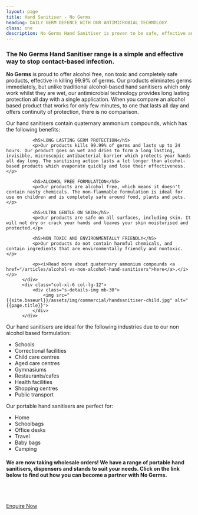 ```yaml
---
layout: page
title: Hand Sanitiser - No Germs
heading: DAILY GERM DEFENCE WITH OUR ANTIMICROBIAL TECHNOLOGY
class: one
description: No Germs Hand Sanitiser is proven to be safe, effective and provide long lasting protection with a single application.
---
```


<div class="commercial container pt-80 pb-60">
  <div class="row">
      <div class="col-md-12">
          <div class="service-details mb-30">
              <h3>The No Germs Hand Sanitiser range is a simple and effective way to stop contact-based infection.</h3>
              <p><b>No Germs</b> is proud to offer alcohol free, non toxic and completely safe products, effective in killing 99.9% of germs. Our products eliminates germs immediately, but unlike traditional alcohol-based hand sanitisers which only work whilst they are wet, our antimicrobial technology provides long lasting protection all day with a single application. When you compare an alcohol based product that works for only few minutes, to one that lasts all day and offers continuity of protection, there is no comparison.</p>
          </div>
      </div>
  </div>
  <div class="row">
        <div class="col-xl-6 col-lg-12">
              <p>Our hand sanitisers contain quaternary ammonium compounds, which has the following benefits:</p>

              <h5>LONG LASTING GERM PROTECTION</h5>
              <p>Our products kills 99.99% of germs and lasts up to 24 hours. Our product goes on wet and dries to form a long lasting, invisible, microscopic antibacterial barrier which protects your hands all day long. The sanitising action lasts a lot longer than alcohol-based products which evaporate quickly and lose their effectiveness.</p>

              <h5>ALCOHOL FREE FORMULATION</h5>
              <p>Our products are alcohol free, which means it doesn't contain nasty chemicals. The non-flammable formulation is ideal for use on children and is completely safe around food, plants and pets.</p>

              <h5>ULTRA GENTLE ON SKIN</h5>
              <p>Our products are safe on all surfaces, including skin. It will not dry or crack your hands and leaves your skin moisturised and protected.</p>

              <h5>NON TOXIC AND ENVIRONMENTALLY FRIENDLY</h5>
              <p>Our products do not contain harmful chemicals, and contain ingredients that are environmentally friendly and nontoxic.</p>

              <p><i>Read more about quaternary ammonium compounds <a href="/articles/alcohol-vs-non-alcohol-hand-sanitisers">here</a>.</i></p>
          </div>
          <div class="col-xl-6 col-lg-12">
              <div class="s-details-img mb-30">
                  <img src="{{site.baseurl}}/assets/img/commercial/handsanitiser-child.jpg" alt="{{page.title}}">
              </div>
          </div>
  </div>
  <div class="row">
      <div class="col-md-12">
          <div class="service-details mb-40">
            <p>Our hand sanitisers are ideal for the following industries due to our non alcohol based formulation:</p>
            <div>
              <ul class="row list-unstyled">
               <li class="col-sm-6 col-md-4">Schools</li>
               <li class="col-sm-6 col-md-4">Correctional facilities</li>
               <li class="col-sm-6 col-md-4">Child care centres</li>
               <li class="col-sm-6 col-md-4">Aged care centres</li>
               <li class="col-sm-6 col-md-4">Gymnasiums</li>
               <li class="col-sm-6 col-md-4">Restaurants/cafes</li>
               <li class="col-sm-6 col-md-4">Health facilities</li>
               <li class="col-sm-6 col-md-4">Shopping centres</li>
               <li class="col-sm-6 col-md-4">Public transport</li>
              </ul>
            </div>
            <p>Our portable hand sanitisers are perfect for:</p>
            <div>
              <ul class="row list-unstyled">
                <li class="col-sm-6 col-md-4">Home</li>
                <li class="col-sm-6 col-md-4">Schoolbags</li>
                <li class="col-sm-6 col-md-4">Office desks</li>
                <li class="col-sm-6 col-md-4">Travel</li>
                <li class="col-sm-6 col-md-4">Baby bags</li>
                <li class="col-sm-6 col-md-4">Camping</li>
              </ul>
            </div>
            <h4 class="green">We are now taking wholesale orders! We have a range of portable hand sanitisers, dispensers and stands to suit your needs. Click on the link below to find out how you can become a partner with No Germs.
            </h4>
            <div class="text-center">
              <br>
              <br>
              <p><a href="/contact" class="btn">Enquire Now</a></p>
            </div>
          </div>
      </div>
  </div>
</div>
